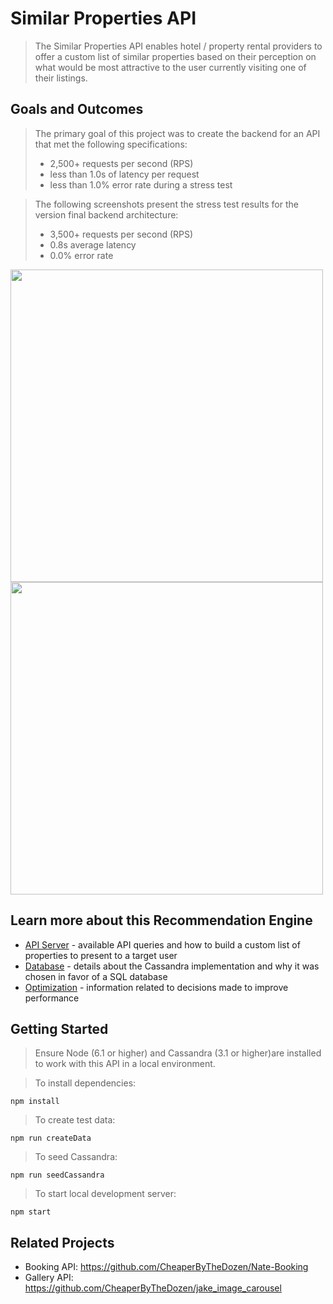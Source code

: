 # Similar Properties API

> The Similar Properties API enables hotel / property rental providers to offer a custom list of similar properties based on their perception on what would be most attractive to the user currently visiting one of their listings. 

## Goals and Outcomes 
> The primary goal of this project was to create the backend for an API that met the following specifications: 
> - 2,500+ requests per second (RPS) 
> - less than 1.0s of latency per request 
> - less than 1.0% error rate during a stress test

> The following screenshots present the stress test results for the version final backend architecture:
> - 3,500+ requests per second (RPS) 
> - 0.8s average latency 
> - 0.0% error rate
<img src="https://airbnbslider.s3-us-west-1.amazonaws.com/SDC+Stress+Test.png" height=500>
<img src="https://airbnbslider.s3-us-west-1.amazonaws.com/SDC+Architecture+Visualization.png" height=500>

## Learn more about this Recommendation Engine
- <a href="https://github.com/jorgio-castello/Similar-Properties-API/tree/master/Service/server">API Server</a> - available API queries and how to build a custom list of properties to present to a target user
- <a href="https://github.com/jorgio-castello/Similar-Properties-API/tree/master/Service/db">Database</a> - details about the Cassandra implementation and why it was chosen in favor of a SQL database
- <a href="https://github.com/jorgio-castello/Similar-Properties-API/tree/master/Service">Optimization</a> - information related to decisions made to improve performance

## Getting Started
> Ensure Node (6.1 or higher) and Cassandra (3.1 or higher)are installed to work with this API in a local environment.

> To install dependencies:

```
npm install
```


> To create test data:
```
npm run createData
```


> To seed Cassandra:
```
npm run seedCassandra
```


> To start local development server:
```
npm start
```


## Related Projects
  - Booking API: https://github.com/CheaperByTheDozen/Nate-Booking
  - Gallery API: https://github.com/CheaperByTheDozen/jake_image_carousel

